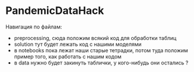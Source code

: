 # PandemicDataHack
Навигация по файлам:
- preprocessing,  сюда положим всякий код для обработки таблиц
- solution тут будет лежать код с нашими моделями
- в notebooks пока лежат наши старые тетрадки, потом туда положим пример того, как работать с нашим кодом
- в data нужно будет закинуть таблички, у кого-нибудь они остались ?





